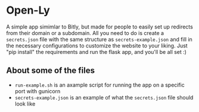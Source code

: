 # Open-Ly
A simple app simimlar to Bitly, but made for people to easily set up redirects from their domain or a subdomain.
All you need to do is create a `secrets.json` file with the same structure as `secrets-example.json` and fill in the necessary configurations to customize the website to your liking.
Just "pip install" the requirements and run the flask app, and you'll be all set :)

## About some of the files
* `run-example.sh` is an axample script for running the app on a specific port with gunicorn
* `secrets-example.json` is an example of what the `secrets.json` file should look like